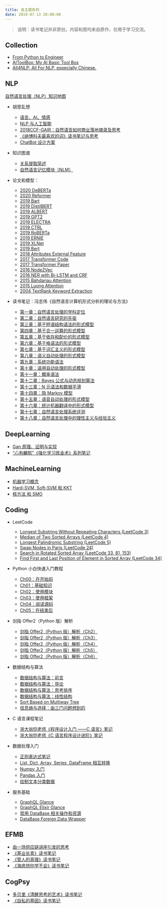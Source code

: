 ```yaml
---
title: 各主题系列
date: 2019-07-13 20:00:00
---
```


> 说明：读书笔记并非原创，内容和图均来自原作，仅用于学习交流。

## Collection

- [From Python to Engineer](https://yam.gift/2020/05/01/Collection/From-Python-to-Engineer/)
- [AIToolBox: My AI Basic Tool Box](https://github.com/hscspring/AIToolBox)
- [All4NLP: All For NLP, especially Chinese.](https://github.com/hscspring/All4NLP)

## NLP

[自然语言处理（NLP）知识地图](https://yam.gift/2017/04/09/2017-04-09-NLPKnowledgeTree/)


- 胡思乱想
    - [语言、AI、情感](https://yam.gift/2017/09/07/2017-09-07-Language-AI-Emotion/)
    - [NLP 与人工智能](https://yam.gift/2018/07/22/2018-07-22-NLP-and-AI/)
    - [2018CCF-GAIR：自然语言如何商业落地摘录及思考](https://yam.gift/2018/07/12/2018-07-12-NLP-Business-and-System/)
    - [《纳博科夫最喜欢的词》读书笔记与思考](https://yam.gift/2019/03/31/2019-03-31-Nabokov-Favorite-Word/)
    - [ChatBot 设计方案](https://yam.gift/2019/07/20/2019-07-20-ChatBot-Design/)


- 知识图谱
    - [关系提取简述](https://yam.gift/2019/12/11/KG/2019-12-11-Relationship-Extraction/)
    - [自然语言记忆模块（NLM）](https://yam.gift/2019/12/02/KG/2019-12-02-NLM/)


- 论文和模型：
    - [2020 DeBERTa](https://yam.gift/2020/06/27/Paper/2020-06-27-DeBERTa/)
    - [2020 Reformer](https://yam.gift/2020/02/15/Paper/2020-02-15-Reformer-Paper/)
    - [2019 Bart](https://yam.gift/2020/06/13/Paper/2020-06-13-Bart/)
    - [2019 DistilBERT](https://yam.gift/2020/04/27/Paper/2020-04-27-DistilBERT/)
    - [2019 ALBERT](https://yam.gift/2020/05/10/Paper/2020-05-10-ALBERT/)
    - [2019 GPT2](https://yam.gift/2020/04/07/Paper/2020-04-07-GPT2/)
    - [2019 ELECTRA](https://yam.gift/2019/12/08/Paper/2019-12-08-ELECTRA-Paper/)
    - [2019 CTRL](https://yam.gift/2019/09/28/Paper/2019-09-28-CTRL/)
    - [2019 RoBERTa](https://yam.gift/2020/06/25/Paper/2020-06-25-RoBERTa/)
    - [2019 ERNIE](https://yam.gift/2019/08/02/Paper/2019-08-02-Baidu-ERNIE-Tutorial/)
    - [2019 XLNet](https://yam.gift/2019/07/14/Paper/2019-07-14-XLNet-Paper/)
    - [2019 Bert](https://yam.gift/2019/08/05/Paper/2019-08-05-Bert-Paper/)
    - [2018 Attributes External Feature](https://yam.gift/2019/12/15/Paper/2019-12-15-Label-Attributes-Representation-Paper/)
    - [2017 Transformer Code](https://yam.gift/2020/04/23/Paper/2020-04-23-Transformer/)
    - [2017 Transformer Paper](https://yam.gift/2019/08/04/Paper/2019-08-04-Transformer-Paper/)
    - [2016 Node2Vec](https://yam.gift/2020/03/30/Paper/2020-03-30-Node2Vec/)
    - [2016 NER with Bi-LSTM and CRF](https://yam.gift/2019/12/28/Paper/2019-12-28-Bi-LSTM-CRF-NER-Paper/)
    - [2015 Bahdanau Attention](https://yam.gift/2020/02/08/Paper/2020-02-08-Bahdanau-Attention-Paper/)
    - [2015 Luong Attention](https://yam.gift/2020/04/14/Paper/2020-04-14-Luong-Attention/)
    - [2004 TextRank Keyword Extraction](https://yam.gift/2020/03/21/Paper/2020-03-21-Text-Rank/)


- 读书笔记：冯志伟《自然语言计算机形式分析的理论与方法》
    - [第一章：自然语言处理的学科定位](https://yam.gift/2018/09/19/NLPFA/2018-09-19-Ch01-Orientation-of-NLP/)
    - [第二章：自然语言研究的先驱](https://yam.gift/2018/10/11/NLPFA/2018-10-11-Ch02-Pioneers-in-Language-Computing/)
    - [第三章：基于短语结构语法的形式模型](https://yam.gift/2018/12/22/NLPFA/2018-12-22-Ch03-Formal-Model-Based-on-Phrase-Structure-Grammar/)
    - [第四章：基于合一运算的形式模型](https://yam.gift/2019/01/09/NLPFA/2019-01-09-Ch04-Formal-Model-Based-on-Unity-Operation/)
    - [第五章：基于依存和配价的形式模型](https://yam.gift/2019/01/15/NLPFA/2019-01-15-Ch05-Formal-Model-Based-on-Dependence-and-Valence/)
    - [第六章：基于格语法的形式模型](https://yam.gift/2019/01/18/NLPFA/2019-01-18-Ch06-Formal-Model-Based-on-Grid-Grammar/)
    - [第七章：基于词汇主义的形式模型](https://yam.gift/2019/01/31/NLPFA/2019-01-31-Ch07-Formal-Model-Based-on-Lexicalism/)
    - [第八章：语义自动处理的形式模型](https://yam.gift/2019/02/15/NLPFA/2019-02-15-Ch08-Formal-Model-of-Semantic-Automatic-Processing/)
    - [第九章：系统功能语法](https://yam.gift/2019/02/21/NLPFA/2019-02-21-Ch09-System-Function-Syntax/)
    - [第十章：语用自动处理的形式模型](https://yam.gift/2019/02/27/NLPFA/2019-02-27-Ch10-Formal-Model-of-Pragmatic-Automatic-Processing/)
    - [第十一章：概率语法](https://yam.gift/2019/03/01/NLPFA/2019-03-01-Ch11-Probabilistic-Grammar/)
    - [第十二章：Bayes 公式与动态规划算法](https://yam.gift/2019/03/11/NLPFA/2019-03-11-Ch12-Bayes-and-Dynamic-Programming/)
    - [第十三章：N 元语法和数据平滑](https://yam.gift/2019/03/15/NLPFA/2019-03-15-Ch13-Ngram-and-Smoothing/)
    - [第十四章：隐 Markov 模型](https://yam.gift/2019/03/22/NLPFA/2019-03-22-Ch14-HMM/)
    - [第十五章：语音自动处理的形式模型](https://yam.gift/2019/03/29/NLPFA/2019-03-29-Ch15-Formal-Model-of-Automatic-Speech-Processing/)
    - [第十六章：统计机器翻译中的形式模型](https://yam.gift/2018/09/05/NLPFA/2019-04-04-Ch16-Formal-Model-in-Statistical-Machine-Translation/)
    - [第十七章：自然语言处理系统评测](https://yam.gift/2018/09/05/NLPFA/2019-04-08-Ch17-NLP-System-Evaluation/)
    - [第十八章：自然语言处理中的理性主义与经验主义](https://yam.gift/2019/04/08/NLPFA/2019-04-08-Ch18-Rationalism-and-Empiricism-in-NLP/)

## DeepLearning


- [Gan 原理、证明与实现](https://yam.gift/2018/03/26/2018-03-26-Gan-Series/)
- [“心有麟熙”《强化学习炼金术》系列笔记](https://yam.gift/2018/05/07/2018-05-07-RL-Series/)

## MachineLearning

- [机器学习概念](https://yam.gift/2018/04/22/ML/2018-04-22-ML-Concept/)
- [Hard-SVM, Soft-SVM 和 KKT](https://yam.gift/2020/08/13/ML/2020-08-13-SVM-Hard-Soft-KKT/)
- [核方法 和 SMO](https://yam.gift/2020/09/09/ML/2020-09-09-Kernel-SMO/)


## Coding


- LeetCode
    - [Longest Substring Without Repeating Characters (LeetCode 3)](https://yam.gift/2019/07/13/LeetCode/2019-07-13-Longest-Substring-Without-Repeating-Characters/)
    - [Median of Two Sorted Arrays (LeetCode 4)](https://yam.gift/2019/07/18/LeetCode/2019-07-15-Median-of-Two-Sorted-Arrays/)
    - [Longest Palindromic Substring (LeetCode 5)](https://yam.gift/2019/08/03/LeetCode/2019-08-03-Longest-Palindromic-Substring/)
    - [Swap Nodes in Paris (LeetCode 24)](https://yam.gift/2020/08/20/LeetCode/2020-08-20-Swap-Nodes-in-Paris/)
    - [Search in Rotated Sorted Array (LeetCode 33, 81, 153)](https://yam.gift/2020/08/22/LeetCode/2020-08-22-Search-in-Rotated-Sorted-Array/)
    - [Find First and Last Position of Element in Sorted Array (LeetCode 34)](https://yam.gift/2020/08/31/LeetCode/2020-08-31-Find-First-and-Last-Position-of-Element-in-Sorted-Array/)


- Python 小白快速入门教程
    - [Ch00：在开始前](https://yam.gift/2019/04/10/Py4F/2019-04-10-Python-for-Freshman-Ch00/)
    - [Ch01：基础知识](https://yam.gift/2019/10/02/Py4F/2019-10-02-Python-for-Freshman-Ch01/)
    - [Ch02：使用模块](https://yam.gift/2019/10/03/Py4F/2019-10-03-Python-for-Freshman-Ch02/)
    - [Ch03：使用框架](https://yam.gift/2019/10/10/Py4F/2019-10-10-Python-for-Freshman-Ch03/)
    - [Ch04：阅读源码](https://yam.gift/2019/10/06/Py4F/2019-10-06-Python-for-Freshman-Ch04/)
    - [Ch05：在结束后](https://yam.gift/2019/10/07/Py4F/2019-10-07-Python-for-Freshman-Ch05/)


- 剑指 Offer2（Python 版）解析
    - [剑指 Offer2（Python 版）解析（Ch2）](https://yam.gift/2019/12/15/DSA/2019-12-15-Coding-Review2-Ch2/)
    - [剑指 Offer2（Python 版）解析（Ch3）](https://yam.gift/2019/12/15/DSA/2019-12-15-Coding-Review2-Ch3/)
    - [剑指 Offer2（Python 版）解析（Ch4） ](https://yam.gift/2019/12/15/DSA/2019-12-15-Coding-Review2-Ch4/)
    - [剑指 Offer2（Python 版）解析（Ch5）](https://yam.gift/2019/12/15/DSA/2019-12-15-Coding-Review2-Ch5/)
    - [剑指 Offer2（Python 版）解析（Ch6）](https://yam.gift/2019/12/15/DSA/2019-12-15-Coding-Review2-Ch6/)


- 数据结构与算法
    - [数据结构与算法：前言](https://yam.gift/2018/12/01/DSA/2018-12-01-Ch00-Preface/)
    - [数据结构与算法：导论](https://yam.gift/2018/12/21/DSA/2018-12-21-Ch01-Introduction/)
    - [数据结构与算法：思考排序](https://yam.gift/2018/12/31/DSA/2018-12-31-Ch02-Thinking-Sort/)
    - [数据结构与算法：线性结构](https://yam.gift/2019/07/13/DSA/2019-07-13-Ch03-Linear-Structure/)
    - [Sort Based on Multiway Tree](https://yam.gift/2019/11/03/DSA/2019-11-03-Multiway-Tree-Sort/)
    - [信息熵与选择：由三门问题想到的](https://yam.gift/2019/06/19/DSA/2019-06-19-Think-From-Three-Gates/)


- C 语言课程笔记
    - [浙大翁恺老师《程序设计入门 ——C 语言》笔记](https://yam.gift/2018/06/20/C/2018-06-20-C-Weng-ZhejiangUniversity/)
    - [浙大翁恺老师《C 语言程序设计进阶》笔记](https://yam.gift/2018/07/31/C/2018-07-31-C-Advance-Weng-ZhejiangUniversity/)


- 数据处理入门
    - [正则表达式笔记](https://yam.gift/2017/09/04/2017-09-04-Regular-Expression/)
    - [List, Dict, Array, Series, DataFrame 相互转换](https://yam.gift/2017/02/15/2017-02-15-list-dict-series-dataframe-ndarray-transform/)
    - [Numpy 入门](https://yam.gift/2016/09/19/2016-09-19-NumPy/)
    - [Pandas 入门](https://yam.gift/2017/03/05/2017-03-05-Pandas/)
    - [绘制文本分类数据](https://yam.gift/2018/12/15/2018-12-15-Text-Classification-Data-Plot/)


- 服务基础
    - [GraphQL Glance](https://yam.gift/2019/08/24/GraphQL/2019-08-24-GraphQL/)
    - [GraphQL Elixir Glance](https://yam.gift/2019/08/24/GraphQL/2019-08-24-GraphQL-Elixir/)
    - [常用 DataBase 相关操作和资源](https://yam.gift/2019/06/15/DB/2019-06-15-Common-DB-Related/)
    - [DataBase Foreign Data Wrapper](https://yam.gift/2019/04/21/DB/2019-04-21-DB-FDW/)

## EFMB

- [由一场供应链讲座引发的思考](https://yam.gift/2017/12/23/Economy/2017-12-23-Thinking-From-a-Supply-Chain-Lecture/)
- [《基业长青》读书笔记](https://yam.gift/2015/11/30/Economy/2015-11-28-Built-to-Last/)
- [《管人的真理》读书笔记](https://yam.gift/2015/12/01/Economy/2015-12-01-Management-Truth/)
- [《海底捞你学不会》读书笔记](https://yam.gift/2015/11/30/Economy/2015-11-30-HaiDiLao/)

## CogPsy

- [多贝里《清醒思考的艺术》读书笔记](https://yam.gift/2020/04/28/CogPsy/2020-04-28-The-Art-of-Clearly-Thinking/)
- [《自私的基因》读书笔记](https://yam.gift/2016/02/27/CogPsy/2016-02-17-Selfish-Gene/)

